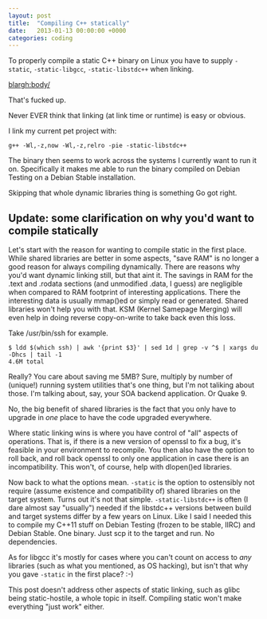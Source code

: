 ```yaml
---
layout: post
title:  "Compiling C++ statically"
date:   2013-01-13 00:00:00 +0000
categories: coding
---
```

To properly compile a static C++ binary on Linux you have to supply
`-static`,
`-static-libgcc`,
`-static-libstdc++` when linking.

<blargh:body/>

That's fucked up.

Never EVER think that linking (at link time or runtime) is easy or
obvious.

I link my current pet project with:
```
g++ -Wl,-z,now -Wl,-z,relro -pie -static-libstdc++
```

The binary then seems to work across the systems I currently want to
run it on.  Specifically it makes me able to run the binary compiled
on Debian Testing on a Debian Stable installation.

Skipping that whole dynamic libraries thing is something Go got right.

## Update: some clarification on why you'd want to compile statically

Let's start with the reason for wanting to compile static in the first
place.  While shared libraries are better in some aspects, "save RAM"
is no longer a good reason for always compiling dynamically. There are
reasons why you'd want dynamic linking still, but that aint it. The
savings in RAM for the .text and .rodata sections (and unmodified
.data, I guess) are negligible when compared to RAM footprint of
interesting applications.  There the interesting data is usually
mmap()ed or simply read or generated. Shared libraries won't help you
with that. KSM (Kernel Samepage Merging) will even help in doing
reverse copy-on-write to take back even this loss.

Take /usr/bin/ssh for example.
```
$ ldd $(which ssh) | awk '{print $3}' | sed 1d | grep -v ^$ | xargs du -Dhcs | tail -1
4.6M total
```

Really? You care about saving me 5MB? Sure, multiply by number of
(unique!) running system utilities that's one thing, but I'm not
taliking about those. I'm talking about, say, your SOA backend
application.  Or Quake 9.

No, the big benefit of shared libraries is the fact that you only have
to upgrade in *one* place to have the code upgraded everywhere.

Where static linking wins is where you have control of "all" aspects
of operations.  That is, if there is a new version of openssl to fix a
bug, it's feasible in your environment to recompile. You then also
have the option to roll back, and roll back openssl to only one
application in case there is an incompatibility. This won't, of
course, help with dlopen()ed libraries.

Now back to what the options mean. `-static` is the option to
ostensibly not require (assume existence and compatibility of) shared
libraries on the target system. Turns out it's not that
simple. `-static-libstdc++` is often (I dare almost say "usually")
needed if the libstdc++ versions between build and target systems
differ by a few years on Linux.  Like I said I needed this to compile
my C++11 stuff on Debian Testing (frozen to be stable, IIRC) and
Debian Stable. One binary. Just scp it to the target and run. No
dependencies.

As for libgcc it's mostly for cases where you can't count on access to
*any* libraries (such as what you mentioned, as OS hacking), but isn't
that why you gave `-static` in the first place? :-)

This post doesn't address other aspects of static linking, such as
glibc being static-hostile, a whole topic in itself.  Compiling static
won't make everything "just work" either.
